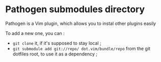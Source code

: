 # Pathogen submodules directory

Pathogen is a Vim plugin, which allows you to instal other plugins easily

To add a new one, you can :
* `git clone` it, if it's supposed to stay local ;
* `git submodule add git://repo/ dot.vim/bundle/repo` from the git dotfiles root,
  to use it as a dependency ;
